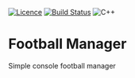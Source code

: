 [![Licence](https://img.shields.io/badge/license-GPL_3-green.svg?dummy)](https://raw.githubusercontent.com/DomainDrivenConsulting/dogen/master/LICENCE)
[![Build Status](https://img.shields.io/travis/Niam99/FootballManager.svg?label=linux/osx)](https://travis-ci.org/Niam99/FootballManager.svg?branch=master)
![C++](https://img.shields.io/badge/std-c++14-blue.svg)

# Football Manager

Simple console football manager
